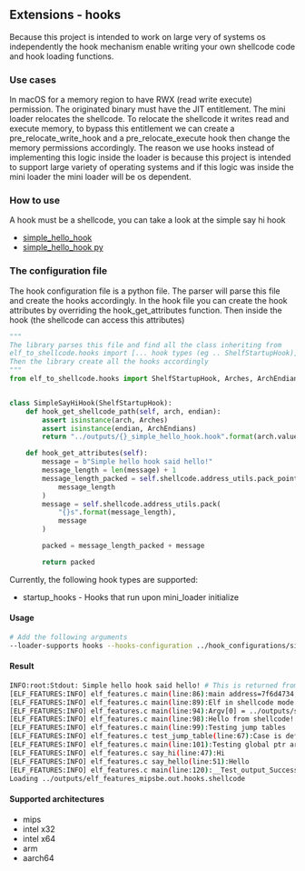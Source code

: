 ## Extensions - hooks

Because this project is intended to work on large very of systems os independently the hook mechanism enable writing
your own shellcode code and hook loading functions.

### Use cases
In macOS for a memory region to have RWX (read write execute) permission.
The originated binary must have the JIT entitlement.
The mini loader relocates the shellcode.
To relocate the shellcode it writes read and execute memory,
to bypass this entitlement we can create a pre_relocate_write_hook and a pre_relocate_execute hook
then change the memory permissions accordingly.
The reason we use hooks instead of implementing this logic inside the loader
is because this project is intended to support large variety of operating systems
and if this logic was inside the mini loader the mini loader will be os dependent.

### How to use

A hook must be a shellcode, you can take a look at the simple say hi hook

* [simple_hello_hook](../hooks/simple_hello_hook.c)
* [simple_hello_hook py](../hook_configurations/simple_hello_hook.py)

### The configuration file

The hook configuration file is a python file. The parser will parse this file and create the hooks accordingly. In the
hook file you can create the hook attributes by overriding the hook_get_attributes function. Then inside the hook (the
shellcode can access this attributes)

```python
"""
The library parses this file and find all the class inheriting from 
elf_to_shellcode.hooks import [... hook types (eg .. ShelfStartupHook)]
Then the library create all the hooks accordingly
"""
from elf_to_shellcode.hooks import ShelfStartupHook, Arches, ArchEndians


class SimpleSayHiHook(ShelfStartupHook):
    def hook_get_shellcode_path(self, arch, endian):
        assert isinstance(arch, Arches)
        assert isinstance(endian, ArchEndians)
        return "../outputs/{}_simple_hello_hook.hook".format(arch.value)

    def hook_get_attributes(self):
        message = b"Simple hello hook said hello!"
        message_length = len(message) + 1
        message_length_packed = self.shellcode.address_utils.pack_pointer(
            message_length
        )
        message = self.shellcode.address_utils.pack(
            "{}s".format(message_length),
            message
        )

        packed = message_length_packed + message

        return packed

```

Currently, the following hook types are supported:

* startup_hooks - Hooks that run upon mini_loader initialize

#### Usage

```bash
# Add the following arguments
--loader-supports hooks --hooks-configuration ../hook_configurations/simple_hello_hook.py
```

#### Result

```bash
INFO:root:Stdout: Simple hello hook said hello! # This is returned from the hook
[ELF_FEATURES:INFO] elf_features.c main(line:86):main address=7f6d4734, argc=2, argv=7ffff6b4, total_args=4
[ELF_FEATURES:INFO] elf_features.c main(line:89):Elf in shellcode mode!
[ELF_FEATURES:INFO] elf_features.c main(line:94):Argv[0] = ../outputs/shellcode_loader_mips.out, argv[1] = ../outputs/elf_features_mipsbe.out.hooks.shellcode
[ELF_FEATURES:INFO] elf_features.c main(line:98):Hello from shellcode!
[ELF_FEATURES:INFO] elf_features.c main(line:99):Testing jump tables
[ELF_FEATURES:INFO] elf_features.c test_jump_table(line:67):Case is default
[ELF_FEATURES:INFO] elf_features.c main(line:101):Testing global ptr arrays
[ELF_FEATURES:INFO] elf_features.c say_hi(line:47):Hi
[ELF_FEATURES:INFO] elf_features.c say_hello(line:51):Hello
[ELF_FEATURES:INFO] elf_features.c main(line:120):__Test_output_Success
Loading ../outputs/elf_features_mipsbe.out.hooks.shellcode
```

#### Supported architectures

* mips
* intel x32
* intel x64
* arm
* aarch64